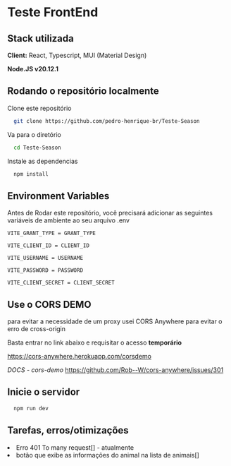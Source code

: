 
# Teste FrontEnd

## Stack utilizada

**Client:** React, Typescript, MUI (Material Design)

**Node.JS v20.12.1**

## Rodando o repositório localmente

Clone este repositório

```bash
  git clone https://github.com/pedro-henrique-br/Teste-Season
```

Va para o diretório

```bash
  cd Teste-Season
```

Instale
as dependencias

```bash
  npm install
```


## Environment Variables

Antes de Rodar este repositório, você precisará adicionar as seguintes variáveis ​​de ambiente ao seu arquivo .env

`VITE_GRANT_TYPE = GRANT_TYPE`

`VITE_CLIENT_ID = CLIENT_ID`

`VITE_USERNAME = USERNAME`

`VITE_PASSWORD = PASSWORD`

`VITE_CLIENT_SECRET = CLIENT_SECRET`

## Use o CORS DEMO
para evitar a necessidade de um proxy usei CORS Anywhere para evitar o erro de cross-origin

Basta entrar no link abaixo e requisitar o acesso **temporário**

https://cors-anywhere.herokuapp.com/corsdemo


*DOCS - cors-demo* https://github.com/Rob--W/cors-anywhere/issues/301


## Inicie o servidor

```bash
  npm run dev
```

## Tarefas, erros/otimizações

<li>Erro 401 To many request[] - atualmente</li>
<li>botão que exibe as informações do animal na lista de animais[]</li>

